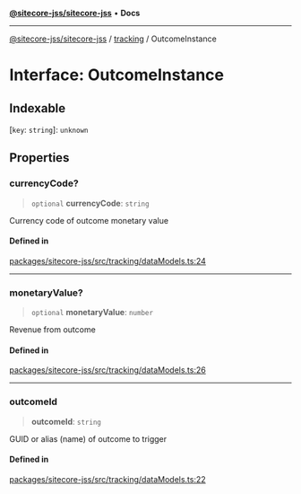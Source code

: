 [**@sitecore-jss/sitecore-jss**](../../README.md) • **Docs**

***

[@sitecore-jss/sitecore-jss](../../README.md) / [tracking](../README.md) / OutcomeInstance

# Interface: OutcomeInstance

## Indexable

 \[`key`: `string`\]: `unknown`

## Properties

### currencyCode?

> `optional` **currencyCode**: `string`

Currency code of outcome monetary value

#### Defined in

[packages/sitecore-jss/src/tracking/dataModels.ts:24](https://github.com/Sitecore/jss/blob/add785323e917338873098dc44b8af984c4e7c9a/packages/sitecore-jss/src/tracking/dataModels.ts#L24)

***

### monetaryValue?

> `optional` **monetaryValue**: `number`

Revenue from outcome

#### Defined in

[packages/sitecore-jss/src/tracking/dataModels.ts:26](https://github.com/Sitecore/jss/blob/add785323e917338873098dc44b8af984c4e7c9a/packages/sitecore-jss/src/tracking/dataModels.ts#L26)

***

### outcomeId

> **outcomeId**: `string`

GUID or alias (name) of outcome to trigger

#### Defined in

[packages/sitecore-jss/src/tracking/dataModels.ts:22](https://github.com/Sitecore/jss/blob/add785323e917338873098dc44b8af984c4e7c9a/packages/sitecore-jss/src/tracking/dataModels.ts#L22)
